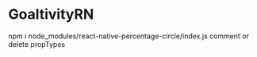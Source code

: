 # GoaltivityRN
npm i
node_modules/react-native-percentage-circle/index.js comment or delete propTypes
